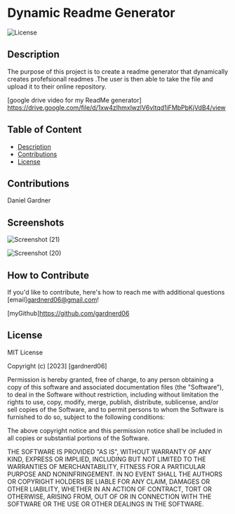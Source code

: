 # Dynamic Readme Generator

  ![License](https://img.shields.io/badge/License-MIT-orange)

## Description

The purpose of this project is to create a readme generator that dynamically creates profefsionall readmes .The user is then able to take the file and upload it to their online repository.

[google drive video for my ReadMe generator]  <https://drive.google.com/file/d/1xw4zIhmxlwzlV6vltqd1iFMbPbKjVdB4/view> 

## Table of Content

- [Description](#description)
- [Contributions](#contributions)
- [License](#license)

## Contributions

Daniel Gardner

## Screenshots

![Screenshot (21)](https://user-images.githubusercontent.com/115792714/216185572-c7257876-c0d4-4cbd-be44-0cef8e8c3009.png)

![Screenshot (20)](https://user-images.githubusercontent.com/115792714/216185584-e00199a9-65b4-4750-b4d3-637b5ace5e01.png)

## How to Contribute

If you'd like to contribute, here's how to reach me with additional questions [email]gardnerd06@gmail.com!

[myGithub]<https://github.com/gardnerd06>

## License

MIT License

Copyright (c) [2023] [gardnerd06]

Permission is hereby granted, free of charge, to any person obtaining a copy of this software and associated documentation files (the "Software"), to deal in the Software without restriction, including without limitation the rights to use, copy, modify, merge, publish, distribute, sublicense, and/or sell copies of the Software, and to permit persons to whom the Software is furnished to do so, subject to the following conditions:

The above copyright notice and this permission notice shall be included in all copies or substantial portions of the Software.

THE SOFTWARE IS PROVIDED "AS IS", WITHOUT WARRANTY OF ANY KIND, EXPRESS OR IMPLIED, INCLUDING BUT NOT LIMITED TO THE WARRANTIES OF MERCHANTABILITY, FITNESS FOR A PARTICULAR PURPOSE AND NONINFRINGEMENT. IN NO EVENT SHALL THE AUTHORS OR COPYRIGHT HOLDERS BE LIABLE FOR ANY CLAIM, DAMAGES OR OTHER LIABILITY, WHETHER IN AN ACTION OF CONTRACT, TORT OR OTHERWISE, ARISING FROM, OUT OF OR IN CONNECTION WITH THE SOFTWARE OR THE USE OR OTHER DEALINGS IN THE SOFTWARE.
